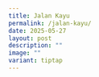 ```yaml
---
title: Jalan Kayu
permalink: /jalan-kayu/
date: 2025-05-27
layout: post
description: ""
image: ""
variant: tiptap
---
```

